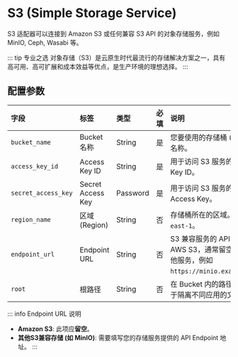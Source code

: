 # S3 (Simple Storage Service)

S3 适配器可以连接到 Amazon S3 或任何兼容 S3 API 的对象存储服务，例如 MinIO, Ceph, Wasabi 等。

::: tip 专业之选
对象存储（S3）是云原生时代最流行的存储解决方案之一，具有高可用、高可扩展和成本效益等优点，是生产环境的理想选择。
:::

## 配置参数

| 字段 | 标签 | 类型 | 必填 | 说明 |
| :--- | :--- | :--- | :--- | :--- |
| `bucket_name` | Bucket 名称 | String | 是 | 您要使用的存储桶 (Bucket) 的名称。 |
| `access_key_id` | Access Key ID | String | 是 | 用于访问 S3 服务的 Access Key ID。 |
| `secret_access_key` | Secret Access Key | Password | 是 | 用于访问 S3 服务的 Secret Access Key。 |
| `region_name` | 区域 (Region) | String | 否 | 存储桶所在的区域。例如 `us-east-1`。 |
| `endpoint_url` | Endpoint URL | String | 否 | S3 兼容服务的 API 地址。对于 AWS S3，通常留空。对于其他服务，例如 `https://minio.example.com`。 |
| `root` | 根路径 | String | 否 | 在 Bucket 内的路径前缀，用于隔离不同应用的文件。 |

::: info Endpoint URL 说明
-   **Amazon S3**: 此项应**留空**。
-   **其他S3兼容存储 (如 MinIO)**: 需要填写您的存储服务提供的 API Endpoint 地址。
:::